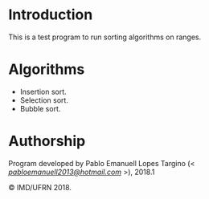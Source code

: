 # Introduction

This is a test program to run sorting algorithms on ranges.


# Algorithms
- Insertion sort.
- Selection sort.
- Bubble sort.

# Authorship

Program developed by Pablo Emanuell Lopes Targino (< *pabloemanuell2013@hotmail.com* >), 2018.1

&copy; IMD/UFRN 2018.

